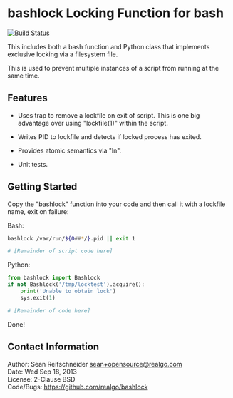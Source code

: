 bashlock Locking Function for bash
==================================
[![Build Status](https://travis-ci.org/solarkennedy/bashlock.png)](https://travis-ci.org/solarkennedy/bashlock)

This includes both a bash function and Python class that implements
exclusive locking via a filesystem file.

This is used to prevent multiple instances of a script from running at the 
same time.

Features
--------

   * Uses trap to remove a lockfile on exit of script.  This is one big
     advantage over using "lockfile(1)" within the script.

   * Writes PID to lockfile and detects if locked process has exited.

   * Provides atomic semantics via "ln".

   * Unit tests.

Getting Started
---------------

Copy the "bashlock" function into your code and then call it with a
lockfile name, exit on failure:

Bash:

```bash
bashlock /var/run/${0##*/}.pid || exit 1

# [Remainder of script code here]
```

Python:

```python
from bashlock import Bashlock
if not Bashlock('/tmp/locktest').acquire():
    print('Unable to obtain lock')
    sys.exit(1)

# [Remainder of code here]
```

Done!

Contact Information
-------------------

Author: Sean Reifschneider <sean+opensource@realgo.com>  
Date: Wed Sep 18, 2013  
License: 2-Clause BSD  
Code/Bugs: https://github.com/realgo/bashlock
